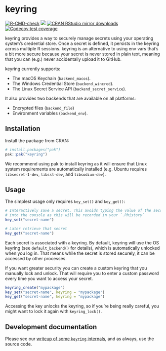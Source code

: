 
# keyring

<!-- badges: start -->

[![R-CMD-check](https://github.com/r-lib/keyring/actions/workflows/R-CMD-check.yaml/badge.svg)](https://github.com/r-lib/keyring/actions/workflows/R-CMD-check.yaml)
[![](https://www.r-pkg.org/badges/version/keyring)](https://www.r-pkg.org/pkg/keyring)
[![CRAN RStudio mirror
downloads](https://cranlogs.r-pkg.org/badges/keyring)](https://www.r-pkg.org/pkg/keyring)
[![Codecov test
coverage](https://codecov.io/gh/r-lib/keyring/branch/main/graph/badge.svg)](https://app.codecov.io/gh/r-lib/keyring?branch=main)

<!-- badges: end -->

keyring provides a way to securely manage secrets using your operating
system’s credential store. Once a secret is defined, it persists in the
keyring across multiple R sessions. keyring is an alternative to using
env vars that’s a bit more secure because your secret is never stored in
plain text, meaning that you can (e.g.) never accidentally upload it to
GitHub.

keyring currently supports:

- The macOS Keychain (`backend_macos`).
- The Windows Credential Store (`backend_wincred`).
- The Linux Secret Service API (`backend_secret_service`).

It also provides two backends that are available on all platforms:

- Encrypted files (`backend_file`)
- Environment variables (`backend_env`).

## Installation

Install the package from CRAN:

``` r
# install.packages("pak")
pak::pak("keyring")
```

We recommend using pak to install keyring as it will ensure that Linux
system requirements are automatically installed (e.g. Ubuntu requires
`libsecret-1-dev`, `libssl-dev`, and `libsodium-dev`).

## Usage

The simplest usage only requires `key_set()` and `key_get()`:

``` r
# Interactively save a secret. This avoids typing the value of the secret
# into the console as this will be recorded in your `.Rhistory`
key_set("secret-name")

# Later retrieve that secret
key_get("secret-name")
```

Each secret is associated with a keyring. By default, keyring will use
the OS keyring (see `default_backend()` for details), which is
automatically unlocked when you log in. That means while the secret is
stored securely, it can be accessed by other processes.

If you want greater security you can create a custom keyring that you
manually lock and unlock. That will require you to enter a custom
password every time you want to access your secret.

``` r
keyring_create("mypackage")
key_set("secret-name", keyring = "mypackage")
key_get("secret-name", keyring = "mypackage")
```

Accessing the key unlocks the keyring, so if you’re being really
careful, you might want to lock it again with `keyring_lock()`.

## Development documentation

Please see our [writeup of some `keyring`
internals](https://github.com/r-lib/keyring/blob/main/inst/development-notes.md),
and as always, use the source code.
